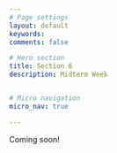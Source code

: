 ```yaml
---
# Page settings
layout: default
keywords:
comments: false

# Hero section
title: Section 6
description: Midterm Week


# Micro navigation
micro_nav: true

---
```


Coming soon!

<!--

# L1 and L2 Regularization

We are familiar with how $$L_1$$ regularization encourages sparse weight matrices and $$L_2$$ regularization encourages small weight matrices, but **why exactly does this happen?** 

Lets consider some cost function $$J(w_1,\dots,w_l)$$ that is a function of weight matrices $$w_1,\dots,w_l$$. Define the following two regularized cost functions:


$$\begin{align} 
J_{L_1}(w_1,\dots,w_l) &= J(w_1,\dots,w_l) + \lambda\sum_{i=1}^k|w_i|\\
J_{L_2}(w_1,\dots,w_l) &= J(w_1,\dots,w_l) + \lambda\sum_{i=1}^k||w_i||^2
\end{align}$$

The update for $$w_i$$ when using $$J_{L_1}$$ is:

$$w_i^{k+1} = w_i^{k} - \underbrace{\alpha\lambda sign(w_i)}_{L_1 \text{ penalty}} - \alpha\frac{\partial J}{\partial w_i}$$


The update for $$w_i$$ when using $$J_{L_2}$$ is:

$$w_i^{k+1} = w_i^{k} - \underbrace{2\alpha\lambda w_i}_{L_2 \text{ penalty}}- \alpha\frac{\partial J}{\partial w_i}$$


**What do you notice that is different between these two update rules? Will these differences effect the optimal weight parameters? What effect does $$\lambda$$ have?**


Let's [**visualize**](https://rawgit.com/danielkunin/Deeplearning-Visualizations/master/regularization/index.html) this in action!

{% include image.html description="A histogram of weight values for an unregularized (red) and L1 regularized (blue left) and L2 regularized (blue right) network." link="https://rawgit.com/danielkunin/Deeplearning-Visualizations/master/regularization/index.html" image="section/6/histogram.jpeg" caption="true"%}


The different effects of $$L_1$$ and $$L_2$$ regularization on the optimal parameters are an artifact of the different ways in which they change the original loss landscape. In the case of two parameters ($$w_1$$ and $$w_2$$) this change can be easily [**visualized**](https://rawgit.com/danielkunin/Deeplearning-Visualizations/master/regularization/index.html). 

{% include image.html description="The landscape of a two parameter loss function with L1 regularization (left) and L2 regularization (right)." link="https://rawgit.com/danielkunin/Deeplearning-Visualizations/master/regularization/index.html" image="section/6/loss.jpeg" caption="true"%}

For linear regession it can be shown that $$L_1$$ regularization is equivelent to minimizing the original regression loss under a linear constraint of the parameters and $$L_2$$ regularization is equivelent minimizing the original regression loss under a quadratic constraint of the parameters.  The optimal parameters will occur at the boundary of these constraint.  Under this reformulation we can more easily understand the relationship between $$L_1$$ and sparsity and $$L_2$$ and shrinkage.  To read more about this topic look through this longer [blog post](https://rawgit.com/danielkunin/Deeplearning-Visualizations/master/regularization/index.html) and chapter 3 of [The Elements of Statistical Learning](https://web.stanford.edu/~hastie/ElemStatLearn/).



# Regularization in Code

### Data Augmentation

**TensorFlow**: [documentation](https://www.tensorflow.org/api_docs/python/tf/image/)
```python
# Resizing
tf_resize = tf.image.resize_images(
    images,
    size,
    method=ResizeMethod.BILINEAR,
    align_corners=False,
    preserve_aspect_ratio=False
)
# Scaling
tf_scaling = tf.image.crop_and_resize(
    image,
    boxes,
    box_ind,
    crop_size,
    method='bilinear',
    extrapolation_value=0,
    name=None
)
# Translation
tf_translation = tf.image.extract_glimpse(
    input,
    size,
    offsets,
    centered=True,
    normalized=True,
    uniform_noise=True,
    name=None
)
# Rotation
tf_90rotation = tf.image.rot90(
    image,
    k=1,
    name=None
)
# Execute Transformation
sess.run(transformation, feed_dict = {X: imgs})
```

### Early Stopping

Early stopping can be implemented directly in Python.

```python
def early_stopping(model, X_train, Y_train, X_dev, Y_dev, eval_freq = 1, stop_wait = 100):
    """
    Python implementation of the early stopping algorithm.

    Arguments:
    model -- Your model class which comes with functions:
                model.train() -- trains the model for one step and returns the updated model.
                model.eval() -- evaluates the model on a set and returns the error.
                model.copy() -- copies the model.
    X_train -- Training set
    Y_train -- Training labels
    X_dev -- Dev set
    Y_dev -- Dev labels
    eval_freq -- integer, ratio of training step per evaluation step.
    stop_wait -- number of train step without dev error improvement before stopping.

    Returns:
    best_model -- the model with minimal dev error and early stopping
    best_dev_error -- the best dev error achieved by best_model
    best_model_index -- the best_model's saving step 
    """

    current_model = model.copy()       # Track your current model
    best_model = model.copy()          # Track your best model
    num_train_steps = 0                # number of training steps
    num_steps_since_best_model = 0     # number of training steps since the last best model was saved
    best_dev_error = np.inf            # the best dev error achieved so far (by best_model)
    best_model_index = 0               # the best_model's saving step 

    # Loop unless there's no model improvement on the dev set for stop_wait steps.
    while num_steps_since_best_model < stop_wait:

        # Train current_model for "train_per_eval_ratio" steps
        for s in range(train_per_eval_ratio):
            current_model.train(X_train, Y_train)
            num_train_steps = num_train_steps + 1

        # Evaluate your current_model on the dev set.
        dev_error = current_model.eval(X_dev, Y_dev)

        # If the dev error is lower than the best dev error previously achieved, then save the current_model as the best_model
        if dev_error < best_dev_error:
            num_steps_since_best_model = 0
            best_model = current_model.copy()
            best_model_index = num_train_steps
            current_model = best_model
        # Otherwise increment num_steps_since_best_model
        else:
            num_steps_since_best_model = num_steps_since_best_model + 1

  return best_model, best_dev_error, best_model_index
```

### L1 and L2 Regularization

In TensorFlow L1/L2 regularization terms are added directly to the loss function.

**TensorFlow**: [documentation]()
```python
# L2 Regularization
regularization_terms = tf.nn.l2_loss(weights1) + tf.nn.l2_loss(weights2)
total_loss = tf.reduce_mean(loss + beta * regularization_terms)
optimizer = tf.train.GradientDescentOptimizer(0.7).minimize(total_loss)

# L1 Regularization
l1_regularizer = tf.contrib.layers.l1_regularizer(scale, scope)
architecture_weights = tf.trainable_variables()
regularization_l1term = tf.contrib.layers.apply_regularization(l1_regularizer,architecture_weights)
total_loss = loss + regularization_l1term  
Train_step = tf.train.GradientDescentOptimizer(0.05).minimize(total_loss)
```

### Dropout

For TensorFlow a dropout layer is added directly into the computational graph.

**TensorFlow**: [documentation](https://www.tensorflow.org/api_docs/python/tf/nn/dropout)
```python
tf.nn.dropout(
    x,
    keep_prob,
    noise_shape=None,
    seed=None,
    name=None
)
```

-->




